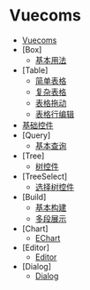 Vuecoms
==========

* [Vuecoms](../README.md)
* [Box]
  * [基本用法](box1.md)
* [Table]
  * [简单表格](table1.md)
  * [复杂表格](table2.md)
  * [表格拖动](table3.md)
  * [表格行编辑](table4.md)
* [基础控件](fields.md)
* [Query]
  * [基本查询](query1.md)
* [Tree]
  * [树控件](tree1.md)
* [TreeSelect]
  * [选择树控件](treeselect.md)
* [Build]
  * [基本构建](build1.md)
  * [多段展示](build2.md)
* [Chart]
  * [EChart](chart.md)
* [Editor]
  * [Editor](editor.md)
* [Dialog]
  * [Dialog](dialog.md)

